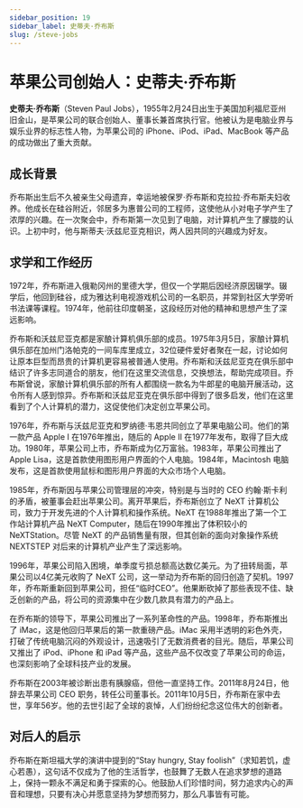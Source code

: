 ```yaml
---
sidebar_position: 19
sidebar_label: 史蒂夫·乔布斯
slug: /steve-jobs
---
```


# 苹果公司创始人：史蒂夫·乔布斯

**史蒂夫·乔布斯**（Steven Paul Jobs），1955年2月24日出生于美国加利福尼亚州旧金山，是苹果公司的联合创始人、董事长兼首席执行官。他被认为是电脑业界与娱乐业界的标志性人物，为苹果公司的 iPhone、iPod、iPad、MacBook 等产品的成功做出了重大贡献。

## 成长背景

乔布斯出生后不久被亲生父母遗弃，幸运地被保罗·乔布斯和克拉拉·乔布斯夫妇收养。他成长在硅谷附近，邻居多为惠普公司的工程师，这使他从小对电子学产生了浓厚的兴趣。在一次聚会中，乔布斯第一次见到了电脑，对计算机产生了朦胧的认识。上初中时，他与斯蒂夫·沃兹尼亚克相识，两人因共同的兴趣成为好友。

## 求学和工作经历

1972年，乔布斯进入俄勒冈州的里德大学，但仅一个学期后因经济原因辍学。辍学后，他回到硅谷，成为雅达利电视游戏机公司的一名职员，并常到社区大学旁听书法课等课程。1974年，他前往印度朝圣，这段经历对他的精神和思想产生了深远影响。

乔布斯和沃兹尼亚克都是家酿计算机俱乐部的成员。1975年3月5日，家酿计算机俱乐部在加州门洛帕克的一间车库里成立，32位硬件爱好者聚在一起，讨论如何让原本巨型而昂贵的计算机更容易被普通人使用。乔布斯和沃兹尼亚克在俱乐部中结识了许多志同道合的朋友，他们在这里交流信息，交换想法，帮助完成项目。乔布斯曾说，家酿计算机俱乐部的所有人都围绕一款名为牛郎星的电脑开展活动，这令所有人感到惊异。乔布斯和沃兹尼亚克在俱乐部中得到了很多启发，他们在这里看到了个人计算机的潜力，这促使他们决定创立苹果公司。

1976年，乔布斯与沃兹尼亚克和罗纳德·韦恩共同创立了苹果电脑公司。他们的第一款产品 Apple I 在1976年推出，随后的 Apple II 在1977年发布，取得了巨大成功。1980年，苹果公司上市，乔布斯成为亿万富翁。1983年，苹果公司推出了 Apple Lisa，这是首款使用图形用户界面的个人电脑。1984年，Macintosh 电脑发布，这是首款使用鼠标和图形用户界面的大众市场个人电脑。

1985年，乔布斯因与苹果公司管理层的冲突，特别是与当时的 CEO 约翰·斯卡利的矛盾，被董事会赶出苹果公司。离开苹果后，乔布斯创立了 NeXT 计算机公司，致力于开发先进的个人计算机和操作系统。NeXT 在1988年推出了第一个工作站计算机产品 NeXT Computer，随后在1990年推出了体积较小的 NeXTStation。尽管 NeXT 的产品销售量有限，但其创新的面向对象操作系统 NEXTSTEP 对后来的计算机产业产生了深远影响。

1996年，苹果公司陷入困境，单季度亏损总额高达数亿美元。为了扭转局面，苹果公司以4亿美元收购了 NeXT 公司，这一举动为乔布斯的回归创造了契机。1997年，乔布斯重新回到苹果公司，担任“临时CEO”。他果断砍掉了那些表现不佳、缺乏创新的产品，将公司的资源集中在少数几款具有潜力的产品上。

在乔布斯的领导下，苹果公司推出了一系列革命性的产品。1998年，乔布斯推出了 iMac，这是他回归苹果后的第一款重磅产品。iMac 采用半透明的彩色外壳，打破了传统电脑沉闷的外观设计，迅速吸引了无数消费者的目光。随后，苹果公司又推出了 iPod、iPhone 和 iPad 等产品，这些产品不仅改变了苹果公司的命运，也深刻影响了全球科技产业的发展。

乔布斯在2003年被诊断出患有胰腺癌，但他一直坚持工作。2011年8月24日，他辞去苹果公司 CEO 职务，转任公司董事长。2011年10月5日，乔布斯在家中去世，享年56岁。他的去世引起了全球的哀悼，人们纷纷纪念这位伟大的创新者。

## 对后人的启示

乔布斯在斯坦福大学的演讲中提到的“Stay hungry, Stay foolish”（求知若饥，虚心若愚），这句话不仅成为了他的生活哲学，也鼓舞了无数人在追求梦想的道路上，保持一颗永不满足和勇于探索的心。他鼓励人们珍惜时间，努力追求内心的声音和理想，只要有决心并愿意坚持为梦想而努力，那么凡事皆有可能。
